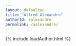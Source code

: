 ```yaml
---
layout: defaultau
title: "Alfred Alexandre"
authorId: aalexandre
permalink: /aalexandre/
---
```


{% include loadAuthor.html %}
<script>
    $(document).ready(function(){
        showAuthorBio('{{ page.authorId }}');
   });
</script>
